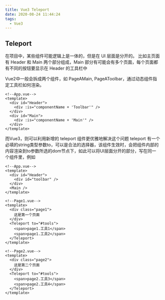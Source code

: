 ```yaml
---
title: Vue3 Teleport
date: 2020-08-24 11:44:24
tags:
  - Vue3
---
```


## Teleport

在项目中，某些组件可能逻辑上是一体的，但是在 UI 层面是分开的。
比如主页面有 Header 和 Main 两个部分组成，Main 部分有可能会有多个页面，每个页面都有不同的按钮要显示在 Header 的工具栏中

Vue2中一般会拆成两个组件，如 PageAMain, PageAToolbar，通过动态组件指定工具栏如何渲染。

```Vue
<!--App.vue-->
<template>
  <div id="Header">
    <div :is="componentName + 'Toolbar'" />
  </div>
  <div id="Main">
    <div :is="componentName + 'Main'" />
  </div>
</template>
```

而Vue3，则可以利用新增的 teleport 组件更优雅地解决这个问题
teleport 有一个必填的string类型参数to，可以是合法的选择器，该组件生效时，会把组件内部的内容渲染到to参数所选的dom节点下，如此可以将UI层面分开的部分，写在同一个组件里，例如

```Vue
<!--App.vue-->
<template>
  <div id="Header">
    <div id="toolbar" />
  </div>
  <Main />
</template>
```

```Vue
<!--Page1.vue-->
<template>
  <div class="page1">
    这是第一个页面
  </div>
  <Teleport to="#tools">
    <span>page1.工具1</span>
    <span>page1.工具2</span>
  </Teleport>
</template>
```

```Vue
<!--Page2.vue-->
<template>
  <div class="page2">
    这是第二个页面
  </div>
  <Teleport to="#tools">
    <span>page2.工具3</span>
    <span>page2.工具4</span>
  </Teleport>
</template>
```